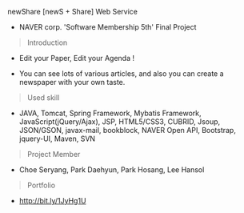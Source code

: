newShare [newS + Share] Web Service

- NAVER corp. 'Software Membership 5th' Final Project

> Introduction

- Edit your Paper, Edit your Agenda !

- You can see lots of various articles, and also you can create a newspaper with your own taste. 

> Used skill

- JAVA, Tomcat, Spring Framework, Mybatis Framework, JavaScript(jQuery/Ajax), JSP, HTML5/CSS3, CUBRID, Jsoup, JSON/GSON, javax-mail, bookblock, NAVER Open API, Bootstrap, jquery-UI, Maven, SVN

> Project Member 

- Choe Seryang, Park Daehyun, Park Hosang, Lee Hansol

> Portfolio

- http://bit.ly/1JyHg1U
